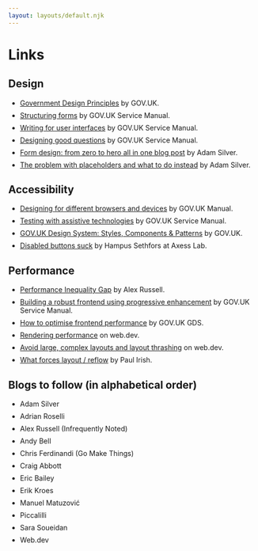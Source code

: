 ```yaml
---
layout: layouts/default.njk
---
```


<style>
    .cv ul li:not(:first-child) {
       margin-top: 0.5rem;
    }
</style>
<div class="cv flow">

# Links

## Design

- [Government Design Principles](https://www.gov.uk/guidance/government-design-principles) by GOV.UK.
- [Structuring forms](https://www.gov.uk/service-manual/design/form-structure) by GOV.UK Service Manual.
- [Writing for user interfaces](https://www.gov.uk/service-manual/design/writing-for-user-interfaces) by GOV.UK Service Manual.
- [Designing good questions](https://www.gov.uk/service-manual/design/designing-good-questions) by GOV.UK Service Manual.
- [Form design: from zero to hero all in one blog post](https://adamsilver.io/blog/form-design-from-zero-to-hero-all-in-one-blog-post/) by Adam Silver.
- [The problem with placeholders and what to do instead](https://adamsilver.io/blog/the-problem-with-placeholders-and-what-to-do-instead/) by Adam Silver.

## Accessibility

- [Designing for different browsers and devices](https://www.gov.uk/service-manual/technology/designing-for-different-browsers-and-devices) by GOV.UK Manual.
- [Testing with assistive technologies](https://www.gov.uk/service-manual/technology/testing-with-assistive-technologies) by GOV.UK Service Manual.
- [GOV.UK Design System: Styles, Components & Patterns](https://design-system.service.gov.uk/get-started/) by GOV.UK.
- [Disabled buttons suck](https://axesslab.com/disabled-buttons-suck/) by Hampus Sethfors at Axess Lab.

## Performance

- [Performance Inequality Gap](https://infrequently.org/series/performance-inequality/) by Alex Russell.
- [Building a robust frontend using progressive enhancement](https://www.gov.uk/service-manual/technology/using-progressive-enhancement) by GOV.UK Service Manual.
- [How to optimise frontend performance](https://gds-way.digital.cabinet-office.gov.uk/standards/optimise-frontend-perf.html#how-to-optimise-frontend-performance) by GOV.UK GDS.
- [Rendering performance](https://web.dev/articles/rendering-performance) on web.dev.
- [Avoid large, complex layouts and layout thrashing](https://web.dev/articles/avoid-large-complex-layouts-and-layout-thrashing) on web.dev.
- [What forces layout / reflow](https://gist.github.com/paulirish/5d52fb081b3570c81e3a) by Paul Irish.

## Blogs to follow (in alphabetical order)

- Adam Silver
- Adrian Roselli
- Alex Russell (Infrequently Noted)
- Andy Bell
- Chris Ferdinandi (Go Make Things)
- Craig Abbott
- Eric Bailey
- Erik Kroes
- Manuel Matuzović
- Piccalilli
- Sara Soueidan
- Web.dev
<div>
